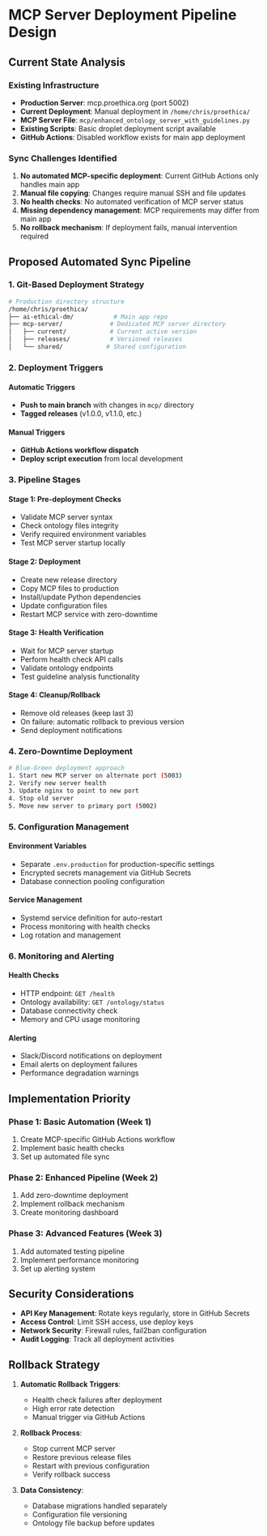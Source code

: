 # MCP Server Deployment Pipeline Design

## Current State Analysis

### Existing Infrastructure
- **Production Server**: mcp.proethica.org (port 5002)
- **Current Deployment**: Manual deployment in `/home/chris/proethica/` 
- **MCP Server File**: `mcp/enhanced_ontology_server_with_guidelines.py`
- **Existing Scripts**: Basic droplet deployment script available
- **GitHub Actions**: Disabled workflow exists for main app deployment

### Sync Challenges Identified
1. **No automated MCP-specific deployment**: Current GitHub Actions only handles main app
2. **Manual file copying**: Changes require manual SSH and file updates
3. **No health checks**: No automated verification of MCP server status
4. **Missing dependency management**: MCP requirements may differ from main app
5. **No rollback mechanism**: If deployment fails, manual intervention required

## Proposed Automated Sync Pipeline

### 1. Git-Based Deployment Strategy

```bash
# Production directory structure
/home/chris/proethica/
├── ai-ethical-dm/           # Main app repo
├── mcp-server/             # Dedicated MCP server directory
│   ├── current/            # Current active version
│   ├── releases/           # Versioned releases
│   └── shared/            # Shared configuration
```

### 2. Deployment Triggers

#### Automatic Triggers
- **Push to main branch** with changes in `mcp/` directory
- **Tagged releases** (v1.0.0, v1.1.0, etc.)

#### Manual Triggers  
- **GitHub Actions workflow dispatch**
- **Deploy script execution** from local development

### 3. Pipeline Stages

#### Stage 1: Pre-deployment Checks
- Validate MCP server syntax
- Check ontology files integrity
- Verify required environment variables
- Test MCP server startup locally

#### Stage 2: Deployment
- Create new release directory
- Copy MCP files to production
- Install/update Python dependencies
- Update configuration files
- Restart MCP service with zero-downtime

#### Stage 3: Health Verification
- Wait for MCP server startup
- Perform health check API calls
- Validate ontology endpoints
- Test guideline analysis functionality

#### Stage 4: Cleanup/Rollback
- Remove old releases (keep last 3)
- On failure: automatic rollback to previous version
- Send deployment notifications

### 4. Zero-Downtime Deployment

```bash
# Blue-Green deployment approach
1. Start new MCP server on alternate port (5003)
2. Verify new server health
3. Update nginx to point to new port
4. Stop old server
5. Move new server to primary port (5002)
```

### 5. Configuration Management

#### Environment Variables
- Separate `.env.production` for production-specific settings
- Encrypted secrets management via GitHub Secrets
- Database connection pooling configuration

#### Service Management
- Systemd service definition for auto-restart
- Process monitoring with health checks
- Log rotation and management

### 6. Monitoring and Alerting

#### Health Checks
- HTTP endpoint: `GET /health`
- Ontology availability: `GET /ontology/status`
- Database connectivity check
- Memory and CPU usage monitoring

#### Alerting
- Slack/Discord notifications on deployment
- Email alerts on deployment failures
- Performance degradation warnings

## Implementation Priority

### Phase 1: Basic Automation (Week 1)
1. Create MCP-specific GitHub Actions workflow
2. Implement basic health checks
3. Set up automated file sync

### Phase 2: Enhanced Pipeline (Week 2)
1. Add zero-downtime deployment
2. Implement rollback mechanism
3. Create monitoring dashboard

### Phase 3: Advanced Features (Week 3)
1. Add automated testing pipeline
2. Implement performance monitoring
3. Set up alerting system

## Security Considerations

- **API Key Management**: Rotate keys regularly, store in GitHub Secrets
- **Access Control**: Limit SSH access, use deploy keys
- **Network Security**: Firewall rules, fail2ban configuration
- **Audit Logging**: Track all deployment activities

## Rollback Strategy

1. **Automatic Rollback Triggers**:
   - Health check failures after deployment
   - High error rate detection
   - Manual trigger via GitHub Actions

2. **Rollback Process**:
   - Stop current MCP server
   - Restore previous release files
   - Restart with previous configuration
   - Verify rollback success

3. **Data Consistency**:
   - Database migrations handled separately
   - Configuration file versioning
   - Ontology file backup before updates